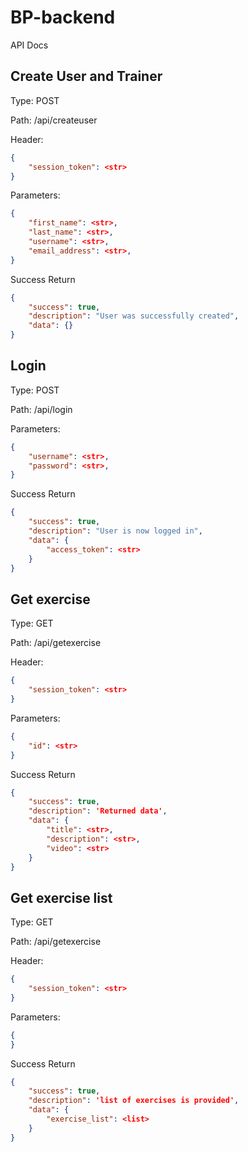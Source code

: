 # BP-backend

API Docs



## Create User and Trainer

Type: POST 

Path: /api/createuser

Header:
```json
{
    "session_token": <str>
}
```

Parameters: 
```json
{
    "first_name": <str>,
    "last_name": <str>,
    "username": <str>,
    "email_address": <str>,
}
```
Success Return 

```json
{
    "success": true,
    "description": "User was successfully created",
    "data": {}
}
```

## Login
Type: POST 

Path: /api/login

Parameters: 
```json
{
    "username": <str>,
    "password": <str>,
}
```
Success Return 

```json
{
    "success": true,
    "description": "User is now logged in",
    "data": {
        "access_token": <str>
    }
}
```

## Get exercise
Type: GET 

Path: /api/getexercise

Header:
```json
{
    "session_token": <str>
}
```

Parameters: 
```json
{
    "id": <str>
}
```
Success Return 

```json
{
    "success": true,
    "description": 'Returned data',
    "data": {
        "title": <str>,
        "description": <str>,
        "video": <str>
    }
}
```

## Get exercise list
Type: GET 

Path: /api/getexercise

Header:
```json
{
    "session_token": <str>
}
```

Parameters: 
```json
{
}
```
Success Return 

```json
{
    "success": true,
    "description": 'list of exercises is provided',
    "data": {
        "exercise_list": <list>
    }
}
```
